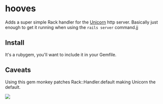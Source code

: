 hooves
=======
Adds a super simple Rack handler for the [Unicorn](http://unicorn.bogomips.org) http server. Basically just enough to get it running when using the `rails server` command.jj

Install
--------
It's a rubygem, you'll want to include it in your Gemfile. 

Caveats
--------
Using this gem monkey patches Rack::Handler.default making Unicorn the default.

![](http://www.awesomeoff.com/images/entries/mainview/robocop_unicorn.jpg)

